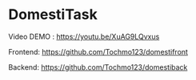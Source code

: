 # DomestiTask

Video DEMO : https://youtu.be/XuAG9LQvxus

Frontend: https://github.com/Tochmo123/domestifront

Backend: https://github.com/Tochmo123/domestiback
